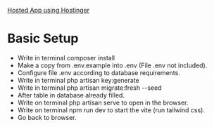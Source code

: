 [Hosted App using Hostinger](https://diacare.site/ )
# Basic Setup
- Write in terminal composer install
- Make a copy from .env.example into .env (File .env not included).
- Configure file .env according to database requirements.
- Write in terminal php artisan key:generate
- Write in terminal php artisan migrate:fresh --seed
- After table in database already filled.
- Write on terminal php artisan serve to open in the browser.
- Write on terminal npm run dev to start the vite (run tailwind css).
- Go back to browser.
